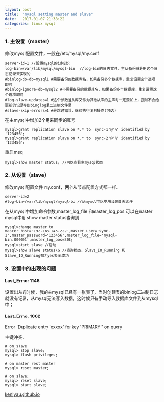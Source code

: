 ```yaml
---
layout: post
title:  "mysql setting master and slave"
date:   2017-01-07 21:38:22
categories: linux mysql
---
```


### 1. 主设置（master）
修改mysql配置文件，一般在/etc/mysql/my.conf

```
server-id=1 //设置mysql的id标识
log-bin=/var/lib/mysql/mysql-bin  //log-bin的日志文件，主从备份就是用这个日志记录来实现的
#binlog-do-db=mysql1 #需要备份的数据库名，如果备份多个数据库，重复设置这个选项 即可
#binlog-ignore-db=mysql2 #不需要备份的数据库名，如果备份多个数据库，重复设置这 个选项即可
#log-slave-updates=1 #这个参数当从库又作为其他从库的主库时一定要加上，否则不会给更新的记录写到binglog里二进制文件里
#slave-skip-errors=1 #是跳过错误，继续执行复制操作(可选)
```
在主mysql中增加2个用来同步的账号

```
mysql>grant replication slave on *.* to 'sync-1'@'%' identified by '123456';
mysql>grant replication slave on *.* to 'sync-2'@'%' identified by '123456';

```
重启msql
```
mysql>show master status; //可以查看主mysql状态
```
### 2. 从设置（slave）
修改mysql配置文件 my.conf，两个从节点配置方式都一样。

```
server-id=2
#log-bin=/var/lib/mysql/mysql-bi //从mysql可以不用设置日志文件
```
在从mysql中增加命令参数,master_log_file 和master_log_pos 可以在master mysql中用 show master status查询到

```
mysql>change master to master_host='192.168.145.222',master_user='sync-1',master_password='123456',master_log_file='mysql-bin.000001',master_log_pos=308;  
mysql>start slave //启动
mysql>show slave status\G //查询状态，Slave_IO_Running 和Slave_IO_Running都为yes表示成功
```
### 3. 设置中的出现的问题
#### Last_Errno: 1146
设置出从的时候，我的主mysql已经有一张表了，当时创建表的binlog二进制日志就没有记录，从mysql无法写入数据，这时候只有手动导入数据库文件到从mysql中；
#### Last_Errno: 1062
Error 'Duplicate entry 'xxxxx' for key 'PRIMARY'' on query

主键冲突，

```
# on slave
mysql> stop slave;
mysql> flush privileges;

# on master rest master
mysql> reset master;

# on slave;
mysql> reset slave;
mysql> start slave;
```
[kenlyau.github.io][link]

[link]:    https://kenlyau.github.io
